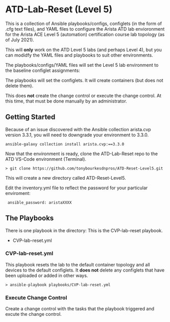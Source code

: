 # ATD-Lab-Reset (Level 5)

This is a collection of Ansible playbooks/configs, configlets (in the form of .cfg text files), and YAML files to configure the Arista ATD lab envioronment 
for the Arista ACE Level 5 (automation) certification course lab topology (as of July 2021). 

This will **only** work on the ATD Level 5 labs (and perhaps Level 4), but you can modidfy the YAML files and playbooks to suit other environments. 

The playbooks/configs/YAML files will set the Level 5 lab environment to the baseline configlet assignments: 

The playbooks will set the configlets. It will create containers (but does not delete them). 

This does **not** create the change control or execute the change control. At this time, that must be done manually by an administrator. 

## Getting Started

Because of an issue discovered with the Ansible collection arista.cvp version 3.3.1, you will need to downgrade your environment to 3.3.0. 

    ansible-galaxy collection install arista.cvp:==3.3.0

Now that the environment is ready, clone the ATD-Lab-Reset repo to the ATD VS-Code environment (Terminal). 

    > git clone https://github.com/tonybourkesdnpros/ATD-Reset-Level5.git
    
This will create a new directory called ATD-Reset-Level5.

Edit the inventory.yml file to reflect the password for your particular enviroment: 

<code>           ansible_password: aristaXXXX</code>

## The Playbooks

There is one playbook in the directory: This is the CVP-lab-reset playbook. 

* CVP-lab-reset.yml

### CVP-lab-reset.yml

This playbook resets the lab to the default container topology and all devices to the default configlets. It **does not** delete any configlets that have been uploaded or added in other ways. 

    > ansible-playbook playbooks/CVP-lab-reset.yml

### Execute Change Control

Create a change control with the tasks that the playbook triggered and excute the change control. 
    
